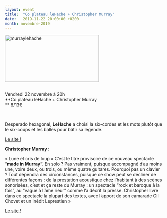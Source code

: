 ```yaml
---
layout: event
title:  "Co plateau leHache + Christopher Murray"
date:   2019-11-22 20:00:00 +0200
month: novembre-2019
---
```

<span style="font-weight:400;"><img class=" size-medium wp-image-6822 alignleft" src="http://localhost/wpagendarts/wp-content/uploads/2019/06/murraylehache.jpg?w=300" alt="murraylehache" width="300" height="150" /></span>

<span style="font-weight:400;"><br /> </span><span style="font-weight:400;">Vendredi 22 novembre à 20h<br /> </span>**Co plateau leHache + Christopher Murray  
** <span style="font-weight:400;">8/13€</span>

&nbsp;

<span style="font-weight:400;">Desperado hexagonal, <strong>LeHache</strong> a choisi la six-cordes et les mots plutôt que le six-coups et les balles pour bâtir sa légende.</span>



[Le site !](https://www.lehache.fr/)

**Christopher Murray :**

« Lune et cris de loup » C’est le titre provisoire de ce nouveau spectacle “**made in Murray”.** En solo ? Pas vraiment, puisque accompagné d’au moins une, voire deux, ou trois, ou même quatre guitares. Pourquoi pas un clavier ? Tout dépendra des circonstances, puisque ce show peut se décliner de différentes façons : de la prestation acoustique chez l’habitant à des scènes sonorisées, c’est et ça reste du Murray : un spectacle “rock et baroque à la fois”, au “vague à l‘âme rieur” comme l’a décrit la presse. Christopher livre dans ce spectacle la plupart des textes, avec l’apport de son camarade Gil Chovet et un inédit Leprestien »

[Le site !](http://www.christophermurray.fr/)
